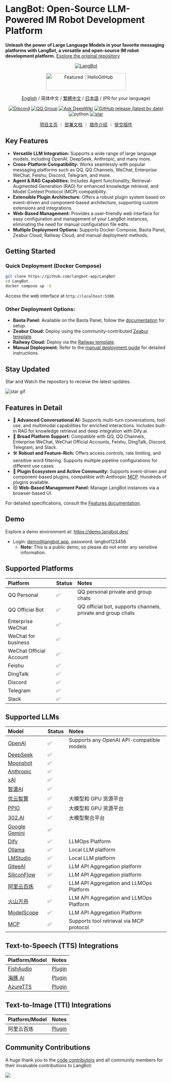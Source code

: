# LangBot: Open-Source LLM-Powered IM Robot Development Platform

**Unleash the power of Large Language Models in your favorite messaging platforms with LangBot, a versatile and open-source IM robot development platform.**  [Explore the original repository](https://github.com/langbot-app/LangBot)

<p align="center">
<a href="https://langbot.app">
<img src="https://docs.langbot.app/social_zh.png" alt="LangBot"/>
</a>
</p>

<div align="center">
<a href="https://hellogithub.com/repository/langbot-app/LangBot" target="_blank"><img src="https://abroad.hellogithub.com/v1/widgets/recommend.svg?rid=5ce8ae2aa4f74316bf393b57b952433c&claim_uid=gtmc6YWjMZkT21R" alt="Featured｜HelloGitHub" style="width: 250px; height: 54px;" width="250" height="54" /></a>

[English](README_EN.md) / 简体中文 / [繁體中文](README_TW.md) / [日本語](README_JP.md) / (PR for your language)

[![Discord](https://img.shields.io/discord/1335141740050649118?logo=discord&labelColor=%20%235462eb&logoColor=%20%23f5f5f5&color=%20%235462eb)](https://discord.gg/wdNEHETs87)
[![QQ Group](https://img.shields.io/badge/%E7%A4%BE%E5%8C%BAQQ%E7%BE%A4-966235608-blue)](https://qm.qq.com/q/JLi38whHum)
[![Ask DeepWiki](https://deepwiki.com/badge.svg)](https://deepwiki.com/langbot-app/LangBot)
[![GitHub release (latest by date)](https://img.shields.io/github/v/release/langbot-app/LangBot)](https://github.com/langbot-app/LangBot/releases/latest)
<img src="https://img.shields.io/badge/python-3.10 ~ 3.13 -blue.svg" alt="python">
[![star](https://gitcode.com/RockChinQ/LangBot/star/badge.svg)](https://gitcode.com/RockChinQ/LangBot)

<a href="https://langbot.app">项目主页</a> ｜
<a href="https://docs.langbot.app/zh/insight/guide.html">部署文档</a> ｜
<a href="https://docs.langbot.app/zh/plugin/plugin-intro.html">插件介绍</a> ｜
<a href="https://github.com/langbot-app/LangBot/issues/new?assignees=&labels=%E7%8B%AC%E7%AB%8B%E6%8F%92%E4%BB%B6&projects=&template=submit-plugin.yml&title=%5BPlugin%5D%3A+%E8%AF%B7%E6%B1%82%E7%99%BB%E8%AE%B0%E6%96%B0%E6%8F%92%E4%BB%B6">提交插件</a>
</div>

## Key Features

*   **Versatile LLM Integration:** Supports a wide range of large language models, including OpenAI, DeepSeek, Anthropic, and many more.
*   **Cross-Platform Compatibility:** Works seamlessly with popular messaging platforms such as QQ, QQ Channels, WeChat, Enterprise WeChat, Feishu, Discord, Telegram, and more.
*   **Agent & RAG Capabilities:** Includes Agent functionality, Retrieval-Augmented Generation (RAG) for enhanced knowledge retrieval, and Model Context Protocol (MCP) compatibility.
*   **Extensible Plugin Architecture:**  Offers a robust plugin system based on event-driven and component-based architecture, supporting custom extensions and integrations.
*   **Web-Based Management:** Provides a user-friendly web interface for easy configuration and management of your LangBot instances, eliminating the need for manual configuration file edits.
*   **Multiple Deployment Options:** Supports Docker Compose, Baota Panel, Zeabur Cloud, Railway Cloud, and manual deployment methods.

## Getting Started

### Quick Deployment (Docker Compose)

```bash
git clone https://github.com/langbot-app/LangBot
cd LangBot
docker compose up -d
```
Access the web interface at `http://localhost:5300`.

### Other Deployment Options:
*   **Baota Panel:**  Available on the Baota Panel, follow the [documentation](https://docs.langbot.app/zh/deploy/langbot/one-click/bt.html) for setup.
*   **Zeabur Cloud:**  Deploy using the community-contributed [Zeabur template](https://zeabur.com/zh-CN/templates/ZKTBDH).
*   **Railway Cloud:**  Deploy via the [Railway template](https://railway.app/template/yRrAyL?referralCode=vogKPF).
*   **Manual Deployment:** Refer to the [manual deployment guide](https://docs.langbot.app/zh/deploy/langbot/manual.html) for detailed instructions.

## Stay Updated

Star and Watch the repository to receive the latest updates.

![star gif](https://docs.langbot.app/star.gif)

## Features in Detail

-   💬 **Advanced Conversational AI:**  Supports multi-turn conversations, tool use, and multimodal capabilities for enriched interactions. Includes built-in RAG for knowledge retrieval and deep integration with Dify.ai.
-   🤖 **Broad Platform Support:** Compatible with QQ, QQ Channels, Enterprise WeChat, WeChat Official Accounts, Feishu, DingTalk, Discord, Telegram, and Slack.
-   🛠️ **Robust and Feature-Rich:**  Offers access controls, rate limiting, and sensitive word filtering. Supports multiple pipeline configurations for different use cases.
-   🧩 **Plugin Ecosystem and Active Community:** Supports event-driven and component-based plugins, compatible with Anthropic [MCP](https://modelcontextprotocol.io/).  Hundreds of plugins available.
-   😻 **Web-Based Management Panel:** Manage LangBot instances via a browser-based UI.

For detailed specifications, consult the [Features documentation](https://docs.langbot.app/zh/insight/features.html).

## Demo
Explore a demo environment at: https://demo.langbot.dev/
-   Login: demo@langbot.app, password: langbot123456
    -   **Note:** This is a public demo, so please do not enter any sensitive information.

## Supported Platforms

| Platform         | Status | Notes                                 |
| :--------------- | :----- | :------------------------------------ |
| QQ Personal      | ✅     | QQ personal private and group chats  |
| QQ Official Bot  | ✅     | QQ official bot, supports channels, private and group chats |
| Enterprise WeChat | ✅     |                                       |
| WeChat for business     | ✅     |                                       |
| WeChat Official Account    | ✅     |                                       |
| Feishu           | ✅     |                                       |
| DingTalk         | ✅     |                                       |
| Discord          | ✅     |                                       |
| Telegram         | ✅     |                                       |
| Slack            | ✅     |                                       |

## Supported LLMs
| Model                                  | Status | Notes                                                     |
| :------------------------------------- | :----- | :-------------------------------------------------------- |
| [OpenAI](https://platform.openai.com/) | ✅     | Supports any OpenAI API-compatible models                 |
| [DeepSeek](https://www.deepseek.com/) | ✅     |                                                           |
| [Moonshot](https://www.moonshot.cn/)  | ✅     |                                                           |
| [Anthropic](https://www.anthropic.com/) | ✅     |                                                           |
| [xAI](https://x.ai/) | ✅     |                                                                                              |
| [智谱AI](https://open.bigmodel.cn/) | ✅     |                                                           |
| [优云智算](https://www.compshare.cn/?ytag=GPU_YY-gh_langbot) | ✅     | 大模型和 GPU 资源平台                                           |
| [PPIO](https://ppinfra.com/user/register?invited_by=QJKFYD&utm_source=github_langbot) | ✅     | 大模型和 GPU 资源平台                                           |
| [302.AI](https://share.302.ai/SuTG99) | ✅     | 大模型聚合平台                                                              |
| [Google Gemini](https://aistudio.google.com/prompts/new_chat)   | ✅     |                                                           |
| [Dify](https://dify.ai)                | ✅     | LLMOps Platform                                          |
| [Ollama](https://ollama.com/)           | ✅     | Local LLM platform                                      |
| [LMStudio](https://lmstudio.ai/)       | ✅     | Local LLM platform                                      |
| [GiteeAI](https://ai.gitee.com/)       | ✅     | LLM API Aggregation platform                               |
| [SiliconFlow](https://siliconflow.cn/) | ✅     | LLM API Aggregation platform                               |
| [阿里云百炼](https://bailian.console.aliyun.com/)      | ✅     | LLM API Aggregation and LLMOps Platform                           |
| [火山方舟](https://console.volcengine.com/ark/region:ark+cn-beijing/model?vendor=Bytedance&view=LIST_VIEW)       | ✅     | LLM API Aggregation and LLMOps Platform                              |
| [ModelScope](https://modelscope.cn/docs/model-service/API-Inference/intro)      | ✅     | LLM API Aggregation Platform                           |
| [MCP](https://modelcontextprotocol.io/) | ✅     | Supports tool retrieval via MCP protocol                 |

## Text-to-Speech (TTS) Integrations
| Platform/Model                   | Notes                                                   |
| :------------------------------- | :------------------------------------------------------- |
| [FishAudio](https://fish.audio/zh-CN/discovery/) | [Plugin](https://github.com/the-lazy-me/NewChatVoice) |
| [海豚 AI](https://www.ttson.cn/?source=thelazy) | [Plugin](https://github.com/the-lazy-me/NewChatVoice) |
| [AzureTTS](https://portal.azure.com/)       | [Plugin](https://github.com/Ingnaryk/LangBot_AzureTTS) |

## Text-to-Image (TTI) Integrations
| Platform/Model              | Notes                                                        |
| :-------------------------- | :----------------------------------------------------------- |
| 阿里云百炼 | [Plugin](https://github.com/Thetail001/LangBot_BailianTextToImagePlugin)

## Community Contributions

A huge thank you to the [code contributors](https://github.com/langbot-app/LangBot/graphs/contributors) and all community members for their invaluable contributions to LangBot:

<a href="https://github.com/langbot-app/LangBot/graphs/contributors">
  <img src="https://contrib.rocks/image?repo=langbot-app/LangBot" />
</a>